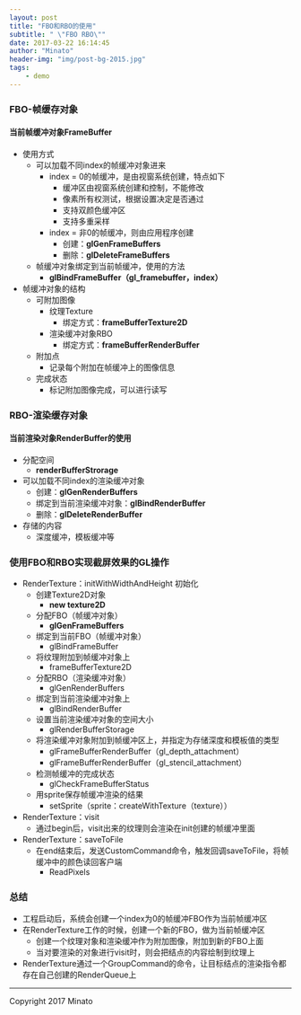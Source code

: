 ```yaml
---
layout: post
title: "FBO和RBO的使用"
subtitle: " \"FBO RBO\""
date: 2017-03-22 16:14:45
author: "Minato"
header-img: "img/post-bg-2015.jpg"
tags:
    - demo
---
```



### FBO-帧缓存对象
#### 当前帧缓冲对象FrameBuffer
* 使用方式
    * 可以加载不同index的帧缓冲对象进来
        * index = 0的帧缓冲，是由视窗系统创建，特点如下
            * 缓冲区由视窗系统创建和控制，不能修改
            * 像素所有权测试，根据设置决定是否通过
            * 支持双颜色缓冲区
            * 支持多重采样
        * index = 非0的帧缓冲，则由应用程序创建
            * 创建：**glGenFrameBuffers**
            * 删除：**glDeleteFrameBuffers**
    * 帧缓冲对象绑定到当前帧缓冲，使用的方法
        * **glBindFrameBuffer（gl_framebuffer，index）**
* 帧缓冲对象的结构
    * 可附加图像
        * 纹理Texture
            * 绑定方式：**frameBufferTexture2D**
        * 渲染缓冲对象RBO
            * 绑定方式：**frameBufferRenderBuffer**
    * 附加点
        * 记录每个附加在帧缓冲上的图像信息
    * 完成状态
        * 标记附加图像完成，可以进行读写
               
### RBO-渲染缓存对象
#### 当前渲染对象RenderBuffer的使用
* 分配空间
    * **renderBufferStrorage**
* 可以加载不同index的渲染缓冲对象
    * 创建：**glGenRenderBuffers**
    * 绑定到当前渲染缓冲对象：**glBindRenderBuffer**
    * 删除：**glDeleteRenderBuffer**
* 存储的内容
    * 深度缓冲，模板缓冲等

### 使用FBO和RBO实现截屏效果的GL操作
* RenderTexture：initWithWidthAndHeight 初始化
    * 创建Texture2D对象
        * **new texture2D**
    * 分配FBO（帧缓冲对象）
        * **glGenFrameBuffers**
    * 绑定到当前FBO（帧缓冲对象）
        * glBindFrameBuffer
    * 将纹理附加到帧缓冲对象上
        * frameBufferTexture2D
    * 分配RBO（渲染缓冲对象）
        * glGenRenderBuffers
    * 绑定到当前渲染缓冲对象上
        * glBindRenderBuffer
    * 设置当前渲染缓冲对象的空间大小
        * glRenderBufferStorage
    * 将渲染缓冲对象附加到帧缓冲区上，并指定为存储深度和模板值的类型
        * glFrameBufferRenderBuffer（gl_depth_attachment）
        * glFrameBufferRenderBuffer（gl_stencil_attachment）
    * 检测帧缓冲的完成状态
        * glCheckFrameBufferStatus
    * 用sprite保存帧缓冲渲染的结果
        * setSprite（sprite：createWithTexture（texture））
* RenderTexture：visit
    * 通过begin后，visit出来的纹理则会渲染在init创建的帧缓冲里面
* RenderTexture：saveToFile
    * 在end结束后，发送CustomCommand命令，触发回调saveToFile，将帧缓冲中的颜色读回客户端
        * ReadPixels



### 总结
* 工程启动后，系统会创建一个index为0的帧缓冲FBO作为当前帧缓冲区
* 在RenderTexture工作的时候，创建一个新的FBO，做为当前帧缓冲区
    * 创建一个纹理对象和渲染缓冲作为附加图像，附加到新的FBO上面
    * 当对要渲染的对象进行visit时，则会把结点的内容绘制到纹理上
* RenderTexture通过一个GroupCommand的命令，让目标结点的渲染指令都存在自己创建的RenderQueue上




------

Copyright 2017 Minato

